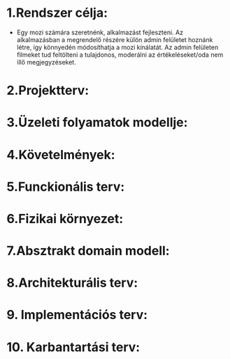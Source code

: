 # 1.Rendszer célja:
- Egy mozi számára szeretnénk, alkalmazást fejleszteni. Az alkalmazásban a megrendelő részére külön admin felületet hoznánk létre, így könnyedén módosíthatja a mozi kínálatát. Az admin felületen filmeket tud feltölteni a tulajdonos, moderálni az értékeléseket/oda nem illő megjegyzéseket. 

# 2.Projektterv: 

# 3.Üzeleti folyamatok modellje:

# 4.Követelmények:

# 5.Funckionális terv: 

# 6.Fizikai környezet:

# 7.Absztrakt domain modell:

# 8.Architekturális terv:

# 9. Implementációs terv:

# 10. Karbantartási terv:
